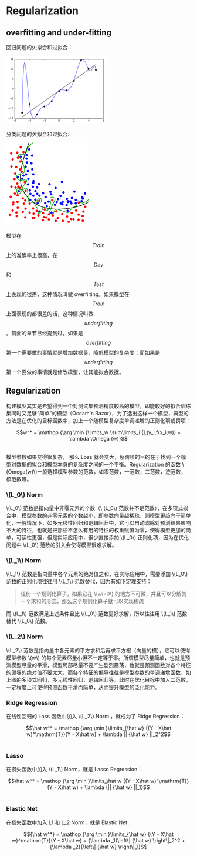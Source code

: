 # Regularization

## overfitting and under-fitting

回归问题的欠拟合和过拟合：

![f4.1.png](assets/f4.1.png)

分类问题的欠拟合和过拟合:

![f4.2.png](assets/f4.2.png)

模型在 $$Train$$ 上的准确率上很高，在 $$Dev$$ 和 $$Test$$ 上表现的很差，这种情况叫做 overfiiting。如果模型在 $$Train$$ 上面表现的都很差的话，这种情况叫做 $$underfitting$$。前面的章节已经提到过，如果是 $$overfitting$$ 第一个需要做的事情就是增加数据量，降低模型的复杂度；而如果是 $$underfitting$$ 第一个要做的事情就是修改模型，让其能拟合数据。

## Regularization

构建模型其实是希望得到一个对测试集预测精度较高的模型，即能较好的拟合训练集同时又足够“简单”的模型（Occam's Razor），为了选出这样一个模型，典型的方法是在优化的目标函数中，加上一个随模型复杂度单调递增的正则化项或罚项：

<center>$$w^* = \mathop {\arg \min }\limits_w \sum\limits_i {L(y_i,f(x_i;w)) + \lambda \Omega (w)}$$</center><br/>

模型参数如果变得很复杂， 那么 Loss 就会变大，惩罚项的目的在于找到一个模型对数据的拟合和模型本身的复杂度之间的一个平衡。Regularization 的函数 \\(Omega(w)\\)一般选择模型参数的范数，如零范数，一范数，二范数，迹范数，核范数等。

### \\(L_0\\) Norm

\\(L_0\\) 范数是指向量中非零元素的个数（\ \(L_0\\) 范数并不是范数），在多项式拟合中，模型参数的非零元素的个数越小，即参数向量越稀疏，则模型更趋向于简单化，一般情况下，如多元线性回归和逻辑回归中，它可以自动滤除对预测结果影响不大的特征，也就是把那些不怎么有用的特征的权重赋值为零，使得模型更加的简单，可读性更强，但是实际应用中，很少直接添加 \\(L_0\\) 正则化项，因为在优化问题中 \\(L_0\\) 范数的引入会使得模型很难求解。

### \\(L_1\\) Norm

\\(L_1\\) 范数是指向量中各个元素的绝对值之和，在实际应用中，需要添加 \\(L_0\\) 范数的正则化项往往用 \\(L_1\\) 范数替代，因为有如下定理支持：

> 任何一个规则化算子，如果它在 \\(wi=0\\) 的地方不可微，并且可以分解为一个求和的形式，那么这个规则化算子就可以实现稀疏

而 \\(L_1\\) 范数满足上述条件且比 \\(L_0\\) 范数更好求解，所以往往用 \\(L_1\\) 范数替代 \\(L_0\\) 范数。

### \\(L_2\\) Norm

\\(L_2\\) 范数是指向量中各元素的平方求和后再求平方根（向量的模），它可以使得模型参数 \\(w\\) 的每个元素尽量小但不一定等于零。所谓模型尽量简单，也就是预测模型尽量的平滑，模型局部尽量不要产生剧烈震荡，也就是预测函数对各个特征的偏导的绝对值不要太大，而各个特征的偏导往往是模型参数的单调递增函数，如上图的多项式回归，多元线性回归，逻辑回归等。此时在优化目标中加入二范数，一定程度上可使得预测函数平滑而简单，从而提升模型的泛化能力。

### Ridge Regression

在线性回归的 Loss 函数中加入 \\(L_2\\) Norm ，就成为了 Ridge Regression：

<center>$$\hat w^* = \mathop {\arg \min }\limits_{\hat w} {(Y - X\hat w)^\mathrm{T}}(Y - X\hat w) + \lambda || {\hat w} ||_2^2$$</center><br/>

### Lasso

在损失函数中加入 \\(L_1\\) Norm，就是 Lasso Regression：

<center>$$\hat w^* = \mathop {\arg \min }\limits_\hat w {(Y - X\hat w)^\mathrm{T}}(Y - X\hat w) + \lambda {|| {\hat w} ||_1}$$</center><br/>

### Elastic Net

在损失函数中加入 L1 和 L_2 Norm，就是 Elastic Net：

<center>$${\hat w^*} = \mathop {\arg \min }\limits_{\hat w} {(Y - X\hat w)^\mathrm{T}}(Y - X\hat w) + {\lambda _1}\left\| {\hat w} \right\|_2^2 + {\lambda _2}{\left\| {\hat w} \right\|_1}$$<center><br/>
